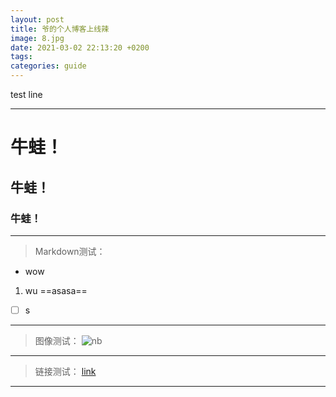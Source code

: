```yaml
---
layout: post
title: 爷的个人博客上线辣
image: 8.jpg
date: 2021-03-02 22:13:20 +0200
tags:
categories: guide
---
```

test line

***

# 牛蛙！
## 牛蛙！
### 牛蛙！

---
> Markdown测试：
- wow
1. wu
==asasa==
- [ ] s

---
> 图像测试：
![nb](https://note.youdao.com/favicon.ico)

---
> 链接测试：
[link](https://popcornboom.github.io/)

---

